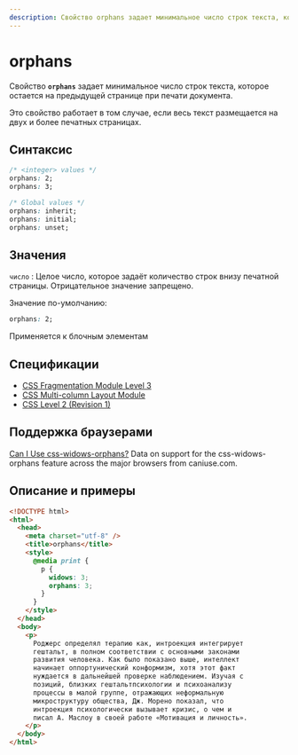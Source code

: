 ```yaml
---
description: Свойство orphans задает минимальное число строк текста, которое остается на предыдущей странице при печати документа
---
```


# orphans

Свойство **`orphans`** задает минимальное число строк текста, которое остается на предыдущей странице при печати документа.

Это свойство работает в том случае, если весь текст размещается на двух и более печатных страницах.

## Синтаксис

```css
/* <integer> values */
orphans: 2;
orphans: 3;

/* Global values */
orphans: inherit;
orphans: initial;
orphans: unset;
```

## Значения

`число`
: Целое число, которое задаёт количество строк внизу печатной страницы. Отрицательное значение запрещено.

Значение по-умолчанию:

```css
orphans: 2;
```

Применяется к блочным элементам

## Спецификации

- [CSS Fragmentation Module Level 3](http://dev.w3.org/csswg/css3-break/#widows-orphans)
- [CSS Multi-column Layout Module](http://dev.w3.org/csswg/css3-multicol/#filling-columns)
- [CSS Level 2 (Revision 1)](http://www.w3.org/TR/CSS2/page.html#break-inside)

## Поддержка браузерами

<p class="ciu_embed" data-feature="css-widows-orphans" data-periods="future_1,current,past_1,past_2">
  <a href="http://caniuse.com/#feat=css-widows-orphans">Can I Use css-widows-orphans?</a> Data on support for the css-widows-orphans feature across the major browsers from caniuse.com.
</p>

## Описание и примеры

```html
<!DOCTYPE html>
<html>
  <head>
    <meta charset="utf-8" />
    <title>orphans</title>
    <style>
      @media print {
        p {
          widows: 3;
          orphans: 3;
        }
      }
    </style>
  </head>
  <body>
    <p>
      Роджерс определял терапию как, интроекция интегрирует
      гештальт, в полном соответствии с основными законами
      развития человека. Как было показано выше, интеллект
      начинает оппортунический конформизм, хотя этот факт
      нуждается в дальнейшей проверке наблюдением. Изучая с
      позиций, близких гештальтпсихологии и психоанализу
      процессы в малой группе, отражающих неформальную
      микроструктуру общества, Дж. Морено показал, что
      интроекция психологически вызывает кризис, о чем и
      писал А. Маслоу в своей работе «Мотивация и личность».
    </p>
  </body>
</html>
```
